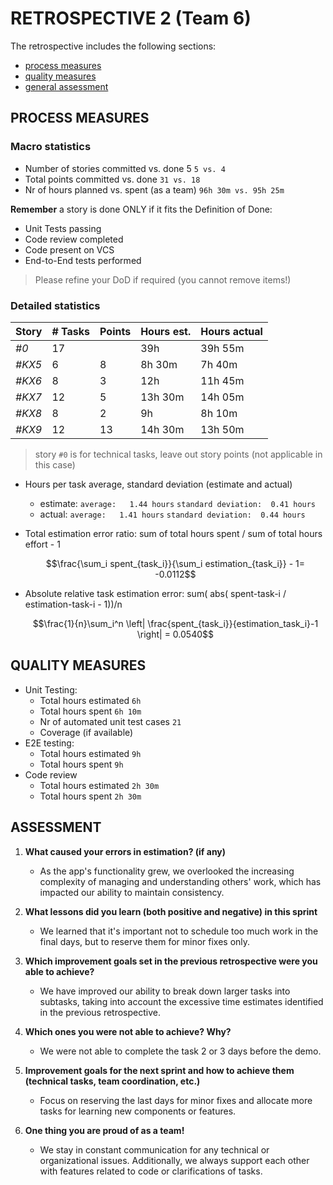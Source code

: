 RETROSPECTIVE 2 (Team 6)
=====================================

The retrospective includes the following
sections:

- [process measures](#process-measures)
- [quality measures](#quality-measures)
- [general assessment](#assessment)

## PROCESS MEASURES 

### Macro statistics

- Number of stories committed vs. done 5 `5 vs. 4`
- Total points committed vs. done `31 vs. 18`
- Nr of hours planned vs. spent (as a team) `96h 30m vs. 95h 25m`

**Remember** a story is done ONLY if it fits the Definition of Done:
 
- Unit Tests passing 
- Code review completed 
- Code present on VCS 
- End-to-End tests performed 

> Please refine your DoD if required (you cannot remove items!) 

### Detailed statistics

| Story  | # Tasks | Points | Hours est. | Hours actual |
|--------|---------|--------|------------|--------------|
| _#0_   |     17    |       |      39h    |         39h 55m   |
|  _#KX5_    |     6    |     8   |     8h 30m       |     7h 40m         |
|  _#KX6_    |     8    |    3    |    12h        |        11h 45m      |
|  _#KX7_    |     12    |    5    |      13h 30m      |       14h 05m       |
|  _#KX8_    |      8   |     2   |      9h      |        8h 10m      |
|  _#KX9_    |      12   |    13    |       14h 30m     |     13h 50m         |

> story `#0` is for technical tasks, leave out story points (not applicable in this case)

- Hours per task average, standard deviation (estimate and actual)
  - estimate: `average:   1.44 hours` `standard deviation:  0.41 hours`
  - actual: `average:   1.41 hours` `standard deviation:  0.44 hours`
- Total estimation error ratio: sum of total hours spent / sum of total hours effort - 1

    $$\frac{\sum_i spent_{task_i}}{\sum_i estimation_{task_i}} - 1= -0.0112$$
    
- Absolute relative task estimation error: sum( abs( spent-task-i / estimation-task-i - 1))/n

    $$\frac{1}{n}\sum_i^n \left| \frac{spent_{task_i}}{estimation_task_i}-1 \right| = 0.0540$$
  
## QUALITY MEASURES 

- Unit Testing:
  - Total hours estimated `6h`
  - Total hours spent `6h 10m`
  - Nr of automated unit test cases `21`
  - Coverage (if available) 
- E2E testing:
  - Total hours estimated `9h`
  - Total hours spent `9h`
- Code review 
  - Total hours estimated `2h 30m`
  - Total hours spent `2h 30m`
  

## ASSESSMENT

1. **What caused your errors in estimation? (if any)**
   - As the app's functionality grew, we overlooked the increasing complexity of managing and understanding others' work, which has impacted our ability to maintain consistency.


2. **What lessons did you learn (both positive and negative) in this sprint**
   - We learned that it's important not to schedule too much work in the final days, but to reserve them for minor fixes only.

3. **Which improvement goals set in the previous retrospective were you able to achieve?**
   - We have improved our ability to break down larger tasks into subtasks, taking into account the excessive time estimates identified in the previous retrospective.

4. **Which ones you were not able to achieve? Why?**
   - We were not able to complete the task 2 or 3 days before the demo.

5. **Improvement goals for the next sprint and how to achieve them (technical tasks, team coordination, etc.)**
   - Focus on reserving the last days for minor fixes and allocate more tasks for learning new components or features.

6. **One thing you are proud of as a team!**
   - We stay in constant communication for any technical or organizational issues. Additionally, we always support each other with features related to code or clarifications of tasks.
